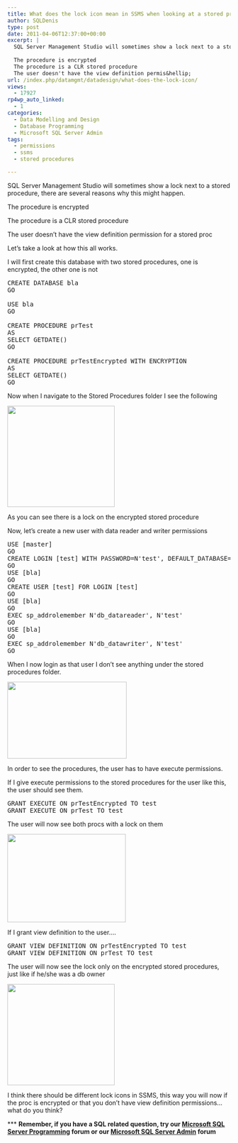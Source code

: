 ```yaml
---
title: What does the lock icon mean in SSMS when looking at a stored procedure?
author: SQLDenis
type: post
date: 2011-04-06T12:37:00+00:00
excerpt: |
  SQL Server Management Studio will sometimes show a lock next to a stored procedure, there are several reasons why this might happen.
  
  The procedure is encrypted
  The procedure is a CLR stored procedure
  The user doesn't have the view definition permis&hellip;
url: /index.php/datamgmt/datadesign/what-does-the-lock-icon/
views:
  - 17927
rp4wp_auto_linked:
  - 1
categories:
  - Data Modelling and Design
  - Database Programming
  - Microsoft SQL Server Admin
tags:
  - permissions
  - ssms
  - stored procedures

---
```

SQL Server Management Studio will sometimes show a lock next to a stored procedure, there are several reasons why this might happen.

The procedure is encrypted
  
The procedure is a CLR stored procedure
  
The user doesn&#8217;t have the view definition permission for a stored proc

Let&#8217;s take a look at how this all works.

I will first create this database with two stored procedures, one is encrypted, the other one is not

<pre>CREATE DATABASE bla
GO

USE bla
GO

CREATE PROCEDURE prTest
AS
SELECT GETDATE()
GO

CREATE PROCEDURE prTestEncrypted WITH ENCRYPTION
AS
SELECT GETDATE()
GO</pre>

Now when I navigate to the Stored Procedures folder I see the following

<img alt="" src="/wp-content/uploads/blogs/DataMgmt/Denis/.evocache/Permissions.PNG/fit-400x320.PNG?mtime=1302099806" width="242" height="228" />

As you can see there is a lock on the encrypted stored procedure

Now, let&#8217;s create a new user with data reader and writer permissions

<pre>USE [master]
GO
CREATE LOGIN [test] WITH PASSWORD=N'test', DEFAULT_DATABASE=[bla], CHECK_EXPIRATION=OFF, CHECK_POLICY=OFF
GO
USE [bla]
GO
CREATE USER [test] FOR LOGIN [test]
GO
USE [bla]
GO
EXEC sp_addrolemember N'db_datareader', N'test'
GO
USE [bla]
GO
EXEC sp_addrolemember N'db_datawriter', N'test'
GO</pre>

When I now login as that user I don&#8217;t see anything under the stored procedures folder.

<img alt="" src="/wp-content/uploads/blogs/DataMgmt/Denis/.evocache/Permissions2.PNG/fit-400x320.PNG?mtime=1302099815" width="269" height="173" />
  
  
In order to see the procedures, the user has to have execute permissions.
  
If I give execute permissions to the stored procedures for the user like this, the user should see them.

<pre>GRANT EXECUTE ON prTestEncrypted TO test
GRANT EXECUTE ON prTest TO test</pre>

The user will now see both procs with a lock on them

<img alt="" src="/wp-content/uploads/blogs/DataMgmt/Denis/.evocache/Permissions3.PNG/fit-400x320.PNG?mtime=1302099825" width="267" height="199" />

If I grant view definition to the user&#8230;.

<pre>GRANT VIEW DEFINITION ON prTestEncrypted TO test
GRANT VIEW DEFINITION ON prTest TO test</pre>

The user will now see the lock only on the encrypted stored procedures, just like if he/she was a db owner

<img alt="" src="/wp-content/uploads/blogs/DataMgmt/Denis/.evocache/Permissions.PNG/fit-400x320.PNG?mtime=1302099806" width="242" height="228" />

I think there should be different lock icons in SSMS, this way you will now if the proc is encrypted or that you don&#8217;t have view definition permissions&#8230;what do you think?

\*** **Remember, if you have a SQL related question, try our [Microsoft SQL Server Programming][1] forum or our [Microsoft SQL Server Admin][2] forum**<ins></ins>

 [1]: http://forum.ltd.local/viewforum.php?f=17
 [2]: http://forum.ltd.local/viewforum.php?f=22